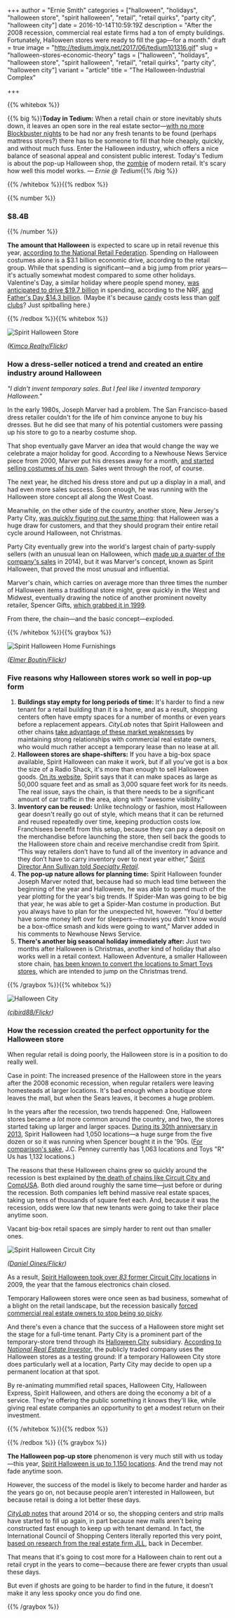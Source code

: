 +++
author = "Ernie Smith"
categories = ["halloween", "holidays", "halloween store", "spirit halloween", "retail", "retail quirks", "party city", "halloween city"]
date = 2016-10-14T10:59:19Z
description = "After the 2008 recession, commercial real estate firms had a ton of empty buildings. Fortunately, Halloween stores were ready to fill the gap—for a month."
draft = true
image = "http://tedium.imgix.net/2017/06/tedium101316.gif"
slug = "halloween-stores-economic-theory"
tags = ["halloween", "holidays", "halloween store", "spirit halloween", "retail", "retail quirks", "party city", "halloween city"]
variant = "article"
title = "The Halloween-Industrial Complex"

+++

{{% whitebox %}}

{{% big %}}**Today in Tedium:** When a retail chain or store inevitably shuts down, it leaves an open sore in the real estate sector—[with no more Blockbuster nights](http://tedium.co/2015/09/10/barnes-noble-running-out-of-widgets/) to be had nor any fresh tenants to be found (perhaps mattress stores?) there has to be someone to fill that hole cheaply, quickly, and without much fuss. Enter the Halloween industry, which offers a nice balance of seasonal appeal and consistent public interest. Today's Tedium is about the pop-up Halloween shop, the [zombie](http://amzn.to/2eeCKLD) of modern retail. It's scary how well this model works. *— Ernie @ Tedium*{{% /big %}}

{{% /whitebox %}}{{% redbox %}}

{{% number %}}
### $8.4B
{{% /number %}}

**The amount that Halloween** is expected to scare up in retail revenue this year, [according to the National Retail Federation](https://nrf.com/resources/consumer-data/halloween-headquarters). Spending on Halloween costumes alone is a $3.1 billion economic drive, according to the retail group. While that spending is significant—and a big jump from prior years—it's actually somewhat modest compared to some other holidays. Valentine's Day, a similar holiday where people spend money, [was anticipated to drive $19.7 billion](https://nrf.com/media/press-releases/dinner-and-movie-flowers-and-jewelry-bring-valentines-day-spending-record-high) in spending, according to the NRF, [and Father's Day $14.3 billion](https://nrf.com/media/press-releases/fathers-day-spending-reach-record-high-143-billion). (Maybe it's because [candy](http://amzn.to/2emVT1g) costs less than [golf clubs](http://amzn.to/2e1ADec)? Just spitballing here.)

{{% /redbox %}}{{% whitebox %}}

![Spirit Halloween Store](http://tedium.imgix.net/2017/06/1013_spiritstore.jpg)

*([Kimco Realty/Flickr](https://www.flickr.com/photos/kimcorealty/8116690460/))*

### How a dress-seller noticed a trend and created an entire industry around Halloween

*"I didn't invent temporary sales. But I feel like I invented temporary Halloween."*

In the early 1980s, Joseph Marver had a problem. The San Francisco-based dress retailer couldn't for the life of him convince anyone to buy his dresses. But he did see that many of his potential customers were passing up his store to go to a nearby costume shop. 

That shop eventually gave Marver an idea that would change the way we celebrate a major holiday for good. According to a Newhouse News Service piece from 2000, Marver put his dresses away for a month, [and started selling costumes of his own](http://community.seattletimes.nwsource.com/archive/?date=20001022&slug=4049449). Sales went through the roof, of course.

The next year, he ditched his dress store and put up a display in a mall, and had even more sales success. Soon enough, he was running with the Halloween store concept all along the West Coast.

Meanwhile, on the other side of the country, another store, New Jersey's Party City, [was quickly figuring out the same thing](http://www.fundinguniverse.com/company-histories/party-city-corporation-history/): that Halloween was a huge draw for customers, and that they should program their entire retail cycle around Halloween, not Christmas.

Party City eventually grew into the world's largest chain of party-supply sellers (with an unusual lean on Halloween, which [made up a quarter of the company's sales](https://www.thestreet.com/story/13345869/1/here-s-just-how-important-this-halloween-is-to-party-city.html) in 2014), but it was Marver's concept, known as Spirit Halloween, that proved the most unusual and influential.

Marver's chain, which carries on average more than three times the number of Halloween items a traditional store might, grew quickly in the West and Midwest, eventually drawing the notice of another prominent novelty retailer, Spencer Gifts, [which grabbed it in 1999](http://www.prnewswire.com/news-releases/spencer-gifts-inc-acquires-spirit-halloween-superstores-73489112.html).

From there, the chain—and the basic concept—exploded.

{{% /whitebox %}}{{% graybox %}}

![Spirit Halloween Home Furnishings](http://tedium.imgix.net/2017/06/1013_sprithomefurnishings.jpg)

*([Elmer Boutin/Flickr](https://www.flickr.com/photos/kb5nju/6178991438/))*

### Five reasons why Halloween stores work so well in pop-up form

1. **Buildings stay empty for long periods of time:** It's harder to find a new tenant for a retail building than it is a home, and as a result, shopping centers often have empty spaces for a number of months or even years before a replacement appears. *CityLab* notes that Spirit Halloween and other chains [take advantage of these market weaknesses](http://www.citylab.com/work/2014/10/the-life-and-death-of-the-great-american-halloween-pop-up-store/381924/) by maintaining strong relationships with commercial real estate owners, who would much rather accept a temporary lease than no lease at all.
2. **Halloween stores are shape-shifters:** If you have a big-box space available, Spirit Halloween can make it work, but if all you've got is a box the size of a Radio Shack, it's more than enough to sell Halloween goods. [On its website](http://www.spirithalloween.com/content.jsp?pageName=RealEst), Spirit says that it can make spaces as large as 50,000 square feet and as small as 3,000 square feet work for its needs. The real issue, says the chain, is that there needs to be a significant amount of car traffic in the area, along with "awesome visibility."
3. **Inventory can be reused:** Unlike technology or fashion, most Halloween gear doesn't really go out of style, which means that it can be returned and reused repeatedly over time, keeping production costs low. Franchisees benefit from this setup, because they can pay a deposit on the merchandise before launching the store, then sell back the goods to the Halloween store chain and receive merchandise credit from Spirit. “This way retailers don’t have to fund all of the inventory in advance and they don’t have to carry inventory over to next year either,” [Spirit Director  Ann Sullivan told *Specialty Retail*](http://specialtyretail.com/issue/2013/11/retail-products/halloween-retailing-a-boo-ming-business/).
4. **The pop-up nature allows for planning time:** Spirit Halloween founder Joseph Marver noted that, because had so much lead time between the beginning of the year and Halloween, he was able to spend much of the year plotting for the year's big trends. If Spider-Man was going to be big that year, he was able to get a Spider-Man costume in production. But you always have to plan for the unexpected hit, however. "You'd better have some money left over for sleepers—movies you didn't know would be a box-office smash and kids were going to want," Marver added in his comments to Newhouse News Service.
5. **There's another big seasonal holiday immediately after:** Just two months after Halloween is Christmas, another kind of holiday that also works well in a retail context. Halloween Adventure, a smaller Halloween store chain, [has been known to convert the locations to Smart Toys stores](http://www.reuters.com/article/us-temporarytenants-idUSTRE6AK1M620101121), which are intended to jump on the Christmas trend.

{{% /graybox %}}{{% whitebox %}}

![Halloween City](http://tedium.imgix.net/2017/06/1013_halloweencity.jpg)

*([cjbird88/Flickr](https://www.flickr.com/photos/50389840@N05/6256054442/))*

### How the recession created the perfect opportunity for the Halloween store

When regular retail is doing poorly, the Halloween store is in a position to do really well.

Case in point: The increased presence of the Halloween store in the years after the 2008 economic recession, when regular retailers were leaving homesteads at larger locations. It's bad enough when a boutique store leaves the mall, but when the Sears leaves, it becomes a huge problem.

In the years after the recession, two trends happened: One, Halloween stores became a *lot* more common around the country, and two, the stores started taking up larger and larger spaces. [During its 30th anniversary in 2013](http://www.chainstoreage.com/article/spirit-halloween-opens-1050-locations-across-north-america), Spirit Halloween had 1,050 locations—a huge surge from the five dozen or so it was running when Spencer bought it in the '90s. ([For comparison's sake](https://nrf.com/2015/top100-table), J.C. Penney currently has 1,063 locations and Toys "R" Us has 1,132 locations.)

The reasons that these Halloween chains grew so quickly around the recession is best explained by [the death of chains like Circuit City and CompUSA](http://tedium.co/2016/10/11/big-box-retail-computers-problems/). Both died around roughly the same time—just before or during the recession. Both companies left behind massive real estate spaces, taking up tens of thousands of square feet each. And, because it was the recession, odds were low that new tenants were going to take their place anytime soon.

Vacant big-box retail spaces are simply harder to rent out than smaller ones.

![Spirit Halloween Circuit City](http://tedium.imgix.net/2017/06/1013_spirit.jpg)

*([Daniel Oines/Flickr](https://www.flickr.com/photos/dno1967b/8124939105/))*

As a result, [Spirit Halloween took over *83* former Circuit City locations](http://www.cleveland.com/business/index.ssf/2009/10/halloween_stores_pop_up_in_old.html) in 2009, the year that the famous electronics chain closed.

Temporary Halloween stores were once seen as bad business, somewhat of a blight on the retail landscape, but the recession basically [forced commercial real estate owners to stop being so picky](http://www.reuters.com/article/us-temporarytenants-idUSTRE6AK1M620101121).

And there's even a chance that the success of a Halloween store might set the stage for a full-time tenant. Party City is a prominent part of the temporary-store trend through its [Halloween City](http://www.halloweencity.com/) subsidiary. [According to *National Real Estate Investor*](http://nreionline.com/corporate-real-estate/national-chains-have-adapted-temporary-store-strategy-its-getting-harder-execu), the publicly traded company uses the Halloween stores as a testing ground: If a temporary Halloween City store does particularly well at a location, Party City may decide to open up a permanent location at that spot.

By re-animating mummified retail spaces, Halloween City, Halloween Express, Spirit Halloween, and others are doing the economy a bit of a service. They're offering the public something it knows they'll like, while giving real estate companies an opportunity to get a modest return on their investment.

{{% /whitebox %}}{{% redbox %}}

{{% /redbox %}}
{{% graybox %}}

**The Halloween pop-up store** phenomenon is very much still with us today—this year, [Spirit Halloween is up to 1,150 locations](http://www.prweb.com/releases/2016/10/prweb13736934.htm). And the trend may not fade anytime soon.

However, the success of the model is likely to become harder and harder as the years go on, not because people aren't interested in Halloween, but because retail is doing a lot better these days.

[*CityLab* notes](http://www.citylab.com/work/2014/10/the-life-and-death-of-the-great-american-halloween-pop-up-store/381924/) that around 2014 or so, the shopping centers and strip malls have started to fill up again, in part because new malls aren't being constructed fast enough to keep up with tenant demand. In fact, the International Council of Shopping Centers literally reported this very point, [based on research from the real estate firm JLL](http://www.icsc.org/sct/newswire/tenant-demand-will-outpace-retail-construction-in-2016-report), back in December.

That means that it's going to cost more for a Halloween chain to rent out a retail crypt in the years to come—because there are fewer crypts than usual these days.

But even if ghosts are going to be harder to find in the future, it doesn't make it any less spooky once you do find one.

{{% /graybox %}}
